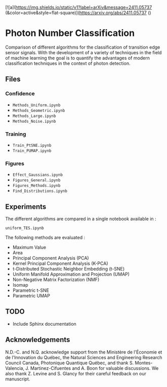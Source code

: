 [![a](https://img.shields.io/static/v1?label=arXiv&message=2411.05737 (&color=active&style=flat-square)](https://arxiv.org/abs/2411.05737 ()

# Photon Number Classification

Comparison of different algorithms for the classification of transition edge sensor signals.
With the development of a variety of techniques in the field of machine learning the goal is to quantify the advantages of modern classification techniques in the context of photon detection. 

## Files

### Confidence

- `Methods_Uniform.ipynb`
- `Methods_Geometric.ipynb`
- `Methods_Large.ipynb`
- `Methods_Noise.ipynb`

### Training

- `Train_PtSNE.ipynb`
- `Train_PUMAP.ipynb`

### Figures

- `Effect_Gaussians.ipynb`
- `Figures_General.ipynb`
- `Figures_Methods.ipynb`
- `Find_Distributions.ipynb`


## Experiments

The different algorithms are compared in a single notebook available in :

`uniform_TES.ipynb`

The following methods are evaluated :

- Maximum Value
- Area
- Principal Component Analysis (PCA)
- Kernel Principal Component Analysis (K-PCA)
- t-Distributed Stochastic Neighbor Embedding (t-SNE)
- Uniform Manifold Approximation and Projection (UMAP)
- Non-Negative Matrix Factorization (NMF)
- Isomap
- Parametric t-SNE
- Parametric UMAP


## TODO

- Include Sphinx documentation

## Acknowledgements

N.D.-C. and N.Q. acknowledge support from the Ministère de l'Économie et de l'Innovation du Québec, the Natural Sciences and Engineering Research Council Canada, Photonique Quantique Québec, and thank S. Montes-Valencia, J. Martinez-Cifuentes and A. Boon for valuable discussions. We also thank Z. Levine and S. Glancy for their careful feedback on our manuscript.






